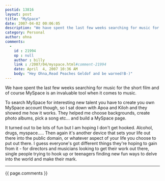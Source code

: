 ```yaml
---
postid: 13816
layout: post
title: "MySpace"
date: 2007-04-02 00:06:05
description: "We have spent the last few weeks searching for music for the short film and of course MySpace is an invaluable tool when it comes to music. To search MySpace for interesting new talent you have to create you own"
category: Personal
author: ohna
comments:
  -
    id : 21994
    op : null
    author : billy    
    link : /2007/04/myspace.html#comment-21994
    date: April  4, 2007 10:36 AM
    body: "Hey Ohna,Read Peaches Geldof and be warned!B-)"
---
```


We have spent the last few weeks searching for music for the short film and of course MySpace is an invaluable tool when it comes to music.

To search MySpace for interesting new talent you have to create you own MySpace account though, so I sat down with Apoa and Kiloh and they showed me how it works. They helped me choose backgrounds, create photo albums, pick a song etc... and build a MySpace page.

It turned out to be lots of fun but I am hoping I don't get hooked. Alcohol, drugs, myspace..... Then again it's another device that sets your life out there into the public domain, or whatever aspect of your life you choose to put out there. I guess everyone's got different things they're hoping to gain from it - for directors and musicians looking to get their work out there, single people trying to hook up or teenagers finding new fun ways to delve into the world and make their mark.

<hr>

{{ page.comments }}
